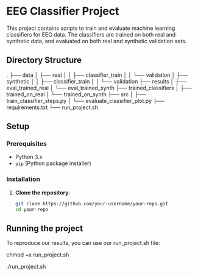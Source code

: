 # EEG Classifier Project

This project contains scripts to train and evaluate machine learning classifiers for EEG data. The classifiers are trained on both real and synthetic data, and evaluated on both real and synthetic validation sets.

## Directory Structure

.
├── data
│ ├── real
│ │ ├── classifier_train
│ │ └── validation
│ ├── synthetic
│ │ ├── classifier_train
│ │ └── validation
├── results
│ ├── eval_trained_real
│ └── eval_trained_synth
├── trained_classifiers
│ ├── trained_on_real
│ └── trained_on_synth
├── src
│ ├── train_classifier_steps.py
│ └── evaluate_classifier_plot.py
├── requirements.txt
└── run_project.sh


## Setup

### Prerequisites

- Python 3.x
- `pip` (Python package installer)

### Installation

1. **Clone the repository**:

   ```sh
   git clone https://github.com/your-username/your-repo.git
   cd your-repo

## Running the project

To reproduce our results, you can use our run_project.sh file: 

chmod +x run_project.sh

./run_project.sh


